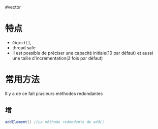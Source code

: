 #vector

# 特点

- `Object[]`, 
- thread safe
- Il est possible de préciser une capacité initiale(10 par défaut) et aussi une taille d'incrémentation(2 fois par défaut)

# 常用方法

Il y a de ce fait plusieurs méthodes redondantes

## 增

```Java
addElement() //La méthode redondante de add()
```